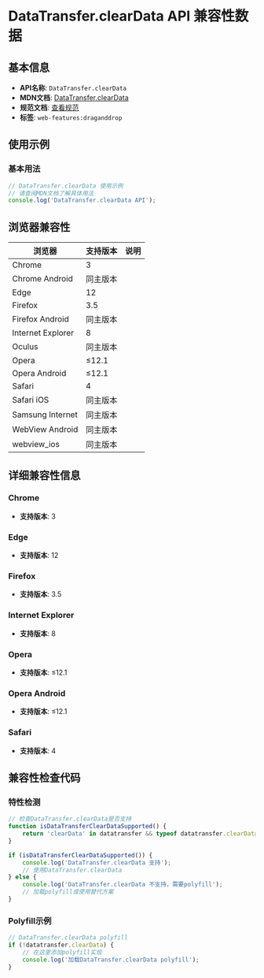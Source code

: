 # DataTransfer.clearData API 兼容性数据

## 基本信息

- **API名称**: `DataTransfer.clearData`
- **MDN文档**: [DataTransfer.clearData](https://developer.mozilla.org/docs/Web/API/DataTransfer/clearData)
- **规范文档**: [查看规范](https://html.spec.whatwg.org/multipage/dnd.html#dom-datatransfer-cleardata-dev)
- **标签**: `web-features:draganddrop`

## 使用示例

### 基本用法

```javascript
// DataTransfer.clearData 使用示例
// 请查阅MDN文档了解具体用法
console.log('DataTransfer.clearData API');
```

## 浏览器兼容性

| 浏览器 | 支持版本 | 说明 |
|--------|----------|------|
| Chrome | 3 |  |
| Chrome Android | 同主版本 |  |
| Edge | 12 |  |
| Firefox | 3.5 |  |
| Firefox Android | 同主版本 |  |
| Internet Explorer | 8 |  |
| Oculus | 同主版本 |  |
| Opera | ≤12.1 |  |
| Opera Android | ≤12.1 |  |
| Safari | 4 |  |
| Safari iOS | 同主版本 |  |
| Samsung Internet | 同主版本 |  |
| WebView Android | 同主版本 |  |
| webview_ios | 同主版本 |  |

## 详细兼容性信息

### Chrome

- **支持版本**: 3

### Edge

- **支持版本**: 12

### Firefox

- **支持版本**: 3.5

### Internet Explorer

- **支持版本**: 8

### Opera

- **支持版本**: ≤12.1

### Opera Android

- **支持版本**: ≤12.1

### Safari

- **支持版本**: 4

## 兼容性检查代码

### 特性检测

```javascript
// 检查DataTransfer.clearData是否支持
function isDataTransferClearDataSupported() {
    return 'clearData' in datatransfer && typeof datatransfer.clearData === 'function';
}

if (isDataTransferClearDataSupported()) {
    console.log('DataTransfer.clearData 支持');
    // 使用DataTransfer.clearData
} else {
    console.log('DataTransfer.clearData 不支持，需要polyfill');
    // 加载polyfill或使用替代方案
}
```

### Polyfill示例

```javascript
// DataTransfer.clearData polyfill
if (!datatransfer.clearData) {
    // 在这里添加polyfill实现
    console.log('加载DataTransfer.clearData polyfill');
}
```

